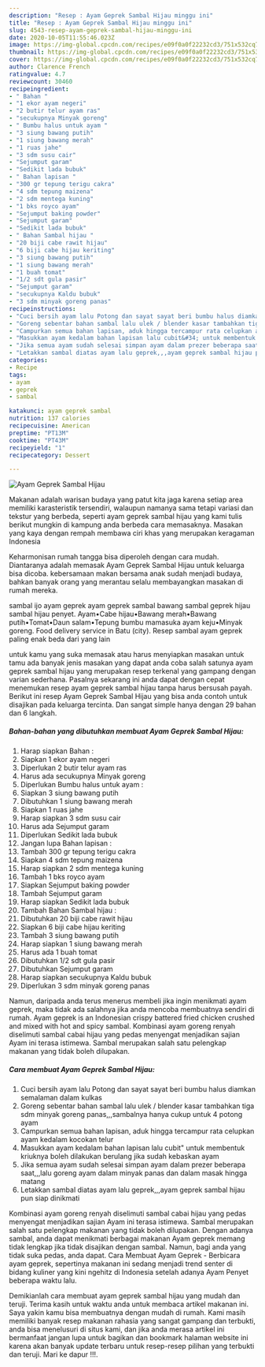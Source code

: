 ```yaml
---
description: "Resep : Ayam Geprek Sambal Hijau minggu ini"
title: "Resep : Ayam Geprek Sambal Hijau minggu ini"
slug: 4543-resep-ayam-geprek-sambal-hijau-minggu-ini
date: 2020-10-05T11:55:46.023Z
image: https://img-global.cpcdn.com/recipes/e09f0a0f22232cd3/751x532cq70/ayam-geprek-sambal-hijau-foto-resep-utama.jpg
thumbnail: https://img-global.cpcdn.com/recipes/e09f0a0f22232cd3/751x532cq70/ayam-geprek-sambal-hijau-foto-resep-utama.jpg
cover: https://img-global.cpcdn.com/recipes/e09f0a0f22232cd3/751x532cq70/ayam-geprek-sambal-hijau-foto-resep-utama.jpg
author: Clarence French
ratingvalue: 4.7
reviewcount: 30460
recipeingredient:
- " Bahan "
- "1 ekor ayam negeri"
- "2 butir telur ayam ras"
- "secukupnya Minyak goreng"
- " Bumbu halus untuk ayam "
- "3 siung bawang putih"
- "1 siung bawang merah"
- "1 ruas jahe"
- "3 sdm susu cair"
- "Sejumput garam"
- "Sedikit lada bubuk"
- " Bahan lapisan "
- "300 gr tepung terigu cakra"
- "4 sdm tepung maizena"
- "2 sdm mentega kuning"
- "1 bks royco ayam"
- "Sejumput baking powder"
- "Sejumput garam"
- "Sedikit lada bubuk"
- " Bahan Sambal hijau "
- "20 biji cabe rawit hijau"
- "6 biji cabe hijau keriting"
- "3 siung bawang putih"
- "1 siung bawang merah"
- "1 buah tomat"
- "1/2 sdt gula pasir"
- "Sejumput garam"
- "secukupnya Kaldu bubuk"
- "3 sdm minyak goreng panas"
recipeinstructions:
- "Cuci bersih ayam lalu Potong dan sayat sayat beri bumbu halus diamkan semalaman dalam kulkas"
- "Goreng sebentar bahan sambal lalu ulek / blender kasar tambahkan tiga sdm minyak goreng panas,,,sambalnya hanya cukup untuk 4 potong ayam"
- "Campurkan semua bahan lapisan, aduk hingga tercampur rata celupkan ayam kedalam kocokan telur"
- "Masukkan ayam kedalam bahan lapisan lalu cubit&#34; untuk membentuk kriuknya boleh dilakukan berulang jika sudah kebaskan ayam"
- "Jika semua ayam sudah selesai simpan ayam dalam prezer beberapa saat,,,lalu goreng ayam dalam minyak panas dan dalam masak hingga matang"
- "Letakkan sambal diatas ayam lalu geprek,,,ayam geprek sambal hijau pun siap dinikmati"
categories:
- Recipe
tags:
- ayam
- geprek
- sambal

katakunci: ayam geprek sambal 
nutrition: 137 calories
recipecuisine: American
preptime: "PT13M"
cooktime: "PT43M"
recipeyield: "1"
recipecategory: Dessert

---
```



![Ayam Geprek Sambal Hijau](https://img-global.cpcdn.com/recipes/e09f0a0f22232cd3/751x532cq70/ayam-geprek-sambal-hijau-foto-resep-utama.jpg)

Makanan adalah warisan budaya yang patut kita jaga karena setiap area memiliki karasteristik tersendiri, walaupun namanya sama tetapi variasi dan tekstur yang berbeda, seperti ayam geprek sambal hijau yang kami tulis berikut mungkin di kampung anda berbeda cara memasaknya. Masakan yang kaya dengan rempah membawa ciri khas yang merupakan keragaman Indonesia

Keharmonisan rumah tangga bisa diperoleh dengan cara mudah. Diantaranya adalah memasak Ayam Geprek Sambal Hijau untuk keluarga bisa dicoba. kebersamaan makan bersama anak sudah menjadi budaya, bahkan banyak orang yang merantau selalu membayangkan masakan di rumah mereka.

sambal ijo ayam geprek ayam geprek sambal bawang sambal geprek hijau sambal hijau penyet. Ayam•Cabe hijau•Bawang merah•Bawang putih•Tomat•Daun salam•Tepung bumbu mamasuka ayam keju•Minyak goreng. Food delivery service in Batu (city). Resep sambal ayam geprek paling enak beda dari yang lain

untuk kamu yang suka memasak atau harus menyiapkan masakan untuk tamu ada banyak jenis masakan yang dapat anda coba salah satunya ayam geprek sambal hijau yang merupakan resep terkenal yang gampang dengan varian sederhana. Pasalnya sekarang ini anda dapat dengan cepat menemukan resep ayam geprek sambal hijau tanpa harus bersusah payah.
Berikut ini resep Ayam Geprek Sambal Hijau yang bisa anda contoh untuk disajikan pada keluarga tercinta. Dan sangat simple hanya dengan 29 bahan dan 6 langkah.


<!--inarticleads1-->

##### Bahan-bahan yang dibutuhkan membuat Ayam Geprek Sambal Hijau:

1. Harap siapkan  Bahan :
1. Siapkan 1 ekor ayam negeri
1. Diperlukan 2 butir telur ayam ras
1. Harus ada secukupnya Minyak goreng
1. Diperlukan  Bumbu halus untuk ayam :
1. Siapkan 3 siung bawang putih
1. Dibutuhkan 1 siung bawang merah
1. Siapkan 1 ruas jahe
1. Harap siapkan 3 sdm susu cair
1. Harus ada Sejumput garam
1. Diperlukan Sedikit lada bubuk
1. Jangan lupa  Bahan lapisan :
1. Tambah 300 gr tepung terigu cakra
1. Siapkan 4 sdm tepung maizena
1. Harap siapkan 2 sdm mentega kuning
1. Tambah 1 bks royco ayam
1. Siapkan Sejumput baking powder
1. Tambah Sejumput garam
1. Harap siapkan Sedikit lada bubuk
1. Tambah  Bahan Sambal hijau :
1. Dibutuhkan 20 biji cabe rawit hijau
1. Siapkan 6 biji cabe hijau keriting
1. Tambah 3 siung bawang putih
1. Harap siapkan 1 siung bawang merah
1. Harus ada 1 buah tomat
1. Dibutuhkan 1/2 sdt gula pasir
1. Dibutuhkan Sejumput garam
1. Harap siapkan secukupnya Kaldu bubuk
1. Diperlukan 3 sdm minyak goreng panas


Namun, daripada anda terus menerus membeli jika ingin menikmati ayam geprek, maka tidak ada salahnya jika anda mencoba membuatnya sendiri di rumah. Ayam geprek is an Indonesian crispy battered fried chicken crushed and mixed with hot and spicy sambal. Kombinasi ayam goreng renyah diselimuti sambal cabai hijau yang pedas menyengat menjadikan sajian Ayam ini terasa istimewa. Sambal merupakan salah satu pelengkap makanan yang tidak boleh dilupakan. 

<!--inarticleads2-->

##### Cara membuat  Ayam Geprek Sambal Hijau:

1. Cuci bersih ayam lalu Potong dan sayat sayat beri bumbu halus diamkan semalaman dalam kulkas
1. Goreng sebentar bahan sambal lalu ulek / blender kasar tambahkan tiga sdm minyak goreng panas,,,sambalnya hanya cukup untuk 4 potong ayam
1. Campurkan semua bahan lapisan, aduk hingga tercampur rata celupkan ayam kedalam kocokan telur
1. Masukkan ayam kedalam bahan lapisan lalu cubit&#34; untuk membentuk kriuknya boleh dilakukan berulang jika sudah kebaskan ayam
1. Jika semua ayam sudah selesai simpan ayam dalam prezer beberapa saat,,,lalu goreng ayam dalam minyak panas dan dalam masak hingga matang
1. Letakkan sambal diatas ayam lalu geprek,,,ayam geprek sambal hijau pun siap dinikmati


Kombinasi ayam goreng renyah diselimuti sambal cabai hijau yang pedas menyengat menjadikan sajian Ayam ini terasa istimewa. Sambal merupakan salah satu pelengkap makanan yang tidak boleh dilupakan. Dengan adanya sambal, anda dapat menikmati berbagai makanan Ayam geprek memang tidak lengkap jika tidak disajikan dengan sambal. Namun, bagi anda yang tidak suka pedas, anda dapat. Cara Membuat Ayam Geprek - Berbicara ayam geprek, sepertinya makanan ini sedang menjadi trend senter di bidang kuliner yang kini ngehitz di Indonesia setelah adanya Ayam Penyet beberapa waktu lalu. 

Demikianlah cara membuat ayam geprek sambal hijau yang mudah dan teruji. Terima kasih untuk waktu anda untuk membaca artikel makanan ini. Saya yakin kamu bisa membuatnya dengan mudah di rumah. Kami masih memiliki banyak resep makanan rahasia yang sangat gampang dan terbukti, anda bisa menelusuri di situs kami, dan jika anda merasa artikel ini bermanfaat jangan lupa untuk bagikan dan bookmark halaman website ini karena akan banyak update terbaru untuk resep-resep pilihan yang terbukti dan teruji. Mari ke dapur !!!. 
